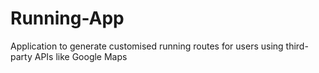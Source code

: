 # Running-App
Application to generate customised running routes for users using third-party APIs like Google Maps 
